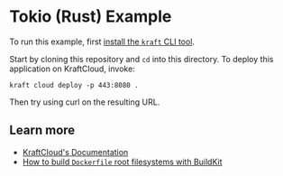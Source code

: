 # Tokio (Rust) Example

To run this example, first [install the `kraft` CLI tool](https://unikraft.org/docs/cli).

Start by cloning this repository and `cd` into this directory.
To deploy this application on KraftCloud, invoke:

```console
kraft cloud deploy -p 443:8080 .
```

Then try using curl on the resulting URL.

## Learn more

- [KraftCloud's Documentation](https://docs.kraft.cloud)
- [How to build `Dockerfile` root filesystems with BuildKit](https://unikraft.org/docs/getting-started/integrations/buildkit)
